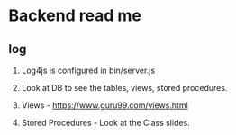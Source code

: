 # Backend read me

## log

1. Log4js is configured in bin/server.js

2. Look at DB to see the tables, views, stored procedures.

3. Views - https://www.guru99.com/views.html
4. Stored Procedures - Look at the Class slides.
